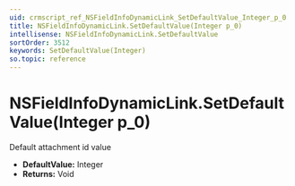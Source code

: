 ```yaml
---
uid: crmscript_ref_NSFieldInfoDynamicLink_SetDefaultValue_Integer_p_0
title: NSFieldInfoDynamicLink.SetDefaultValue(Integer p_0)
intellisense: NSFieldInfoDynamicLink.SetDefaultValue
sortOrder: 3512
keywords: SetDefaultValue(Integer)
so.topic: reference
---
```


# NSFieldInfoDynamicLink.SetDefaultValue(Integer p_0)

Default attachment id value

* **DefaultValue:** Integer
* **Returns:** Void

